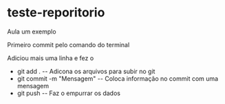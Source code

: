 # teste-reporitorio
Aula um exemplo


Primeiro commit pelo comando do terminal


Adiciou mais uma linha e fez o 
- git add . -- Adicona os arquivos para subir no git
- git commit -m "Mensagem" -- Coloca informação no commit com uma mensagem
- git push -- Faz o empurrar os dados
